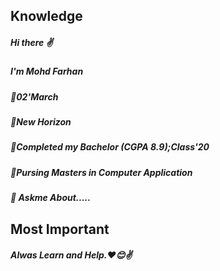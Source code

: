 ## Knowledge
##### Hi there ✌ 
##### I'm Mohd Farhan 
##### 🍰02'March 
##### 🏫New Horizon 
##### 🏫Completed my Bachelor (CGPA 8.9);Class'20 
##### 🏫Pursing Masters in Computer Application
##### 💬 Askme About.....

## Most Important 
##### Alwas Learn and Help.❤😊✌

